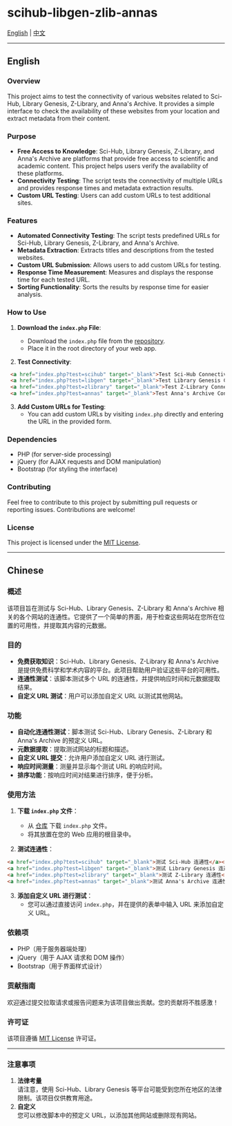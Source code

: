 # scihub-libgen-zlib-annas

[English](#english) | [中文](#chinese)

---

## English

### Overview
This project aims to test the connectivity of various websites related to Sci-Hub, Library Genesis, Z-Library, and Anna's Archive. It provides a simple interface to check the availability of these websites from your location and extract metadata from their content.

### Purpose
- **Free Access to Knowledge**: Sci-Hub, Library Genesis, Z-Library, and Anna's Archive are platforms that provide free access to scientific and academic content. This project helps users verify the availability of these platforms.
- **Connectivity Testing**: The script tests the connectivity of multiple URLs and provides response times and metadata extraction results.
- **Custom URL Testing**: Users can add custom URLs to test additional sites.

### Features
- **Automated Connectivity Testing**: The script tests predefined URLs for Sci-Hub, Library Genesis, Z-Library, and Anna's Archive.
- **Metadata Extraction**: Extracts titles and descriptions from the tested websites.
- **Custom URL Submission**: Allows users to add custom URLs for testing.
- **Response Time Measurement**: Measures and displays the response time for each tested URL.
- **Sorting Functionality**: Sorts the results by response time for easier analysis.

### How to Use
1. **Download the `index.php` File**:
   - Download the `index.php` file from the [repository](https://github.com/your-username/scihub-libgen-zlib-annas ).
   - Place it in the root directory of your web app.

2. **Test Connectivity**:
  ```html
   <a href="index.php?test=scihub" target="_blank">Test Sci-Hub Connectivity</a><br>
   <a href="index.php?test=libgen" target="_blank">Test Library Genesis Connectivity</a><br>
   <a href="index.php?test=zlibrary" target="_blank">Test Z-Library Connectivity</a><br>
   <a href="index.php?test=annas" target="_blank">Test Anna's Archive Connectivity</a>
  ```
3. **Add Custom URLs for Testing**:
   - You can add custom URLs by visiting `index.php` directly and entering the URL in the provided form.

### Dependencies
- PHP (for server-side processing)
- jQuery (for AJAX requests and DOM manipulation)
- Bootstrap (for styling the interface)

### Contributing
Feel free to contribute to this project by submitting pull requests or reporting issues. Contributions are welcome!

### License
This project is licensed under the [MIT License](LICENSE).

---

## Chinese

### 概述
该项目旨在测试与 Sci-Hub、Library Genesis、Z-Library 和 Anna's Archive 相关的各个网站的连通性。它提供了一个简单的界面，用于检查这些网站在您所在位置的可用性，并提取其内容的元数据。

### 目的
- **免费获取知识**：Sci-Hub、Library Genesis、Z-Library 和 Anna's Archive 是提供免费科学和学术内容的平台。此项目帮助用户验证这些平台的可用性。
- **连通性测试**：该脚本测试多个 URL 的连通性，并提供响应时间和元数据提取结果。
- **自定义 URL 测试**：用户可以添加自定义 URL 以测试其他网站。

### 功能
- **自动化连通性测试**：脚本测试 Sci-Hub、Library Genesis、Z-Library 和 Anna's Archive 的预定义 URL。
- **元数据提取**：提取测试网站的标题和描述。
- **自定义 URL 提交**：允许用户添加自定义 URL 进行测试。
- **响应时间测量**：测量并显示每个测试 URL 的响应时间。
- **排序功能**：按响应时间对结果进行排序，便于分析。

### 使用方法
1. **下载 `index.php` 文件**：
   - 从 [仓库](https://github.com/your-username/scihub-libgen-zlib-annas ) 下载 `index.php` 文件。
   - 将其放置在您的 Web 应用的根目录中。

2. **测试连通性**：
  ```html
  <a href="index.php?test=scihub" target="_blank">测试 Sci-Hub 连通性</a><br>
  <a href="index.php?test=libgen" target="_blank">测试 Library Genesis 连通性</a><br>
  <a href="index.php?test=zlibrary" target="_blank">测试 Z-Library 连通性</a><br>
  <a href="index.php?test=annas" target="_blank">测试 Anna's Archive 连通性</a>
  ```
3. **添加自定义 URL 进行测试**：
   - 您可以通过直接访问 `index.php`，并在提供的表单中输入 URL 来添加自定义 URL。

### 依赖项
- PHP（用于服务器端处理）
- jQuery（用于 AJAX 请求和 DOM 操作）
- Bootstrap（用于界面样式设计）

### 贡献指南
欢迎通过提交拉取请求或报告问题来为该项目做出贡献。您的贡献将不胜感激！

### 许可证
该项目遵循 [MIT License](LICENSE) 许可证。

---

### 注意事项
1. **法律考量**  
   请注意，使用 Sci-Hub、Library Genesis 等平台可能受到您所在地区的法律限制。该项目仅供教育用途。
2. **自定义**  
   您可以修改脚本中的预定义 URL，以添加其他网站或删除现有网站。
